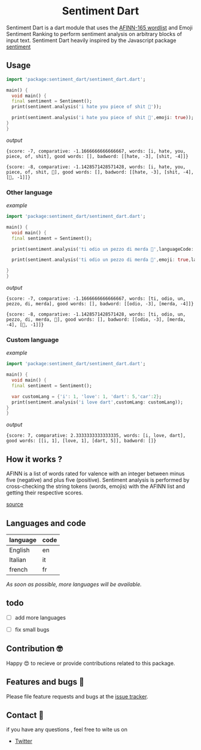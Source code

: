 <h1 align="center"> Sentiment Dart </h1>

Sentiment Dart is a dart module that uses the [AFINN-165 wordlist](http://www2.imm.dtu.dk/pubdb/views/publication_details.php?id=6010) and Emoji Sentiment Ranking to perform sentiment analysis on arbitrary blocks of input text. Sentiment Dart heavily inspired by the Javascript package [sentiment](https://www.npmjs.com/package/sentiment)

## Usage

```dart
import 'package:sentiment_dart/sentiment_dart.dart';

main() {
  void main() {
  final sentiment = Sentiment();
  print(sentiment.analysis('i hate you piece of shit 💩'));

  print(sentiment.analysis('i hate you piece of shit 💩',emoji: true));
}
}
```
*output*

```output
{score: -7, comparative: -1.1666666666666667, words: [i, hate, you, piece, of, shit], good words: [], badword: [[hate, -3], [shit, -4]]}

{score: -8, comparative: -1.1428571428571428, words: [i, hate, you, piece, of, shit, 💩], good words: [], badword: [[hate, -3], [shit, -4], [💩, -1]]}
```

### Other language

*example*

```dart
import 'package:sentiment_dart/sentiment_dart.dart';

main() {
  void main() {
  final sentiment = Sentiment();

  print(sentiment.analysis('ti odio un pezzo di merda 💩',languageCode: 'it'));

  print(sentiment.analysis('ti odio un pezzo di merda 💩',emoji: true,languageCode: 'it'));

}
}
```

*output*

```output
{score: -7, comparative: -1.1666666666666667, words: [ti, odio, un, pezzo, di, merda], good words: [], badword: [[odio, -3], [merda, -4]]}

{score: -8, comparative: -1.1428571428571428, words: [ti, odio, un, pezzo, di, merda, 💩], good words: [], badword: [[odio, -3], [merda, -4], [💩, -1]]}
```

### Custom language

*example*

```dart
import 'package:sentiment_dart/sentiment_dart.dart';

main() {
  void main() {
  final sentiment = Sentiment();

  var customLang = {'i': 1, 'love': 1, 'dart': 5,'car':2};
  print(sentiment.analysis('i love dart',customLang: customLang));
}
}
```
*output*

```output
{score: 7, comparative: 2.3333333333333335, words: [i, love, dart], good words: [[i, 1], [love, 1], [dart, 5]], badword: []}

```

## How it works ?

AFINN is a list of words rated for valence with an integer between minus five (negative) and plus five (positive). Sentiment analysis is performed by cross-checking the string tokens (words, emojis) with the AFINN list and getting their respective scores.

[source](https://github.com/thisandagain/sentiment#afinn)

## Languages and code

| language | code |
| --       | --   |
| English  | en   |
| Italian  | it   |
| french   | fr   |

*As soon as possible, more languages will be available.*

## todo

- [ ] add more languages

- [ ] fix small bugs

## Contribution 🤓
Happy 😍 to recieve or provide contributions related to this package.

## Features and bugs  🐛

Please file feature requests and bugs at the [issue tracker][tracker].

[tracker]: https://github.com/BuckthornInc/sentiment_dart/issues

## Contact 📧

if you have any questions , feel free to wite us on

- [Twitter](https://twitter.com/buckthorninc)